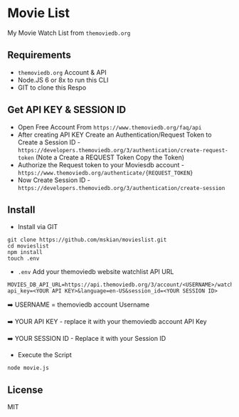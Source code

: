 # Movie List

<p>My Movie Watch List from <code>themoviedb.org</code></p>

## Requirements

- `themoviedb.org` Account & API
- Node.JS 6 or 8x to run this CLI
- GIT to clone this Respo

## Get API KEY & SESSION ID

- Open Free Account From `https://www.themoviedb.org/faq/api`
- After creating API KEY Create an Authentication/Request Token to Create a Session ID - `https://developers.themoviedb.org/3/authentication/create-request-token` (Note a Create a REQUEST Token Copy the Token)
- Authorize the Request token to your Moviesdb account - `https://www.themoviedb.org/authenticate/{REQUEST_TOKEN}`
- Now Create Session ID - `https://developers.themoviedb.org/3/authentication/create-session`

## Install

- Install via GIT

```
git clone https://github.com/mskian/movieslist.git
cd movieslist
npm install
touch .env
```

- `.env` Add your themoviedb website watchlist API URL

```
MOVIES_DB_API_URL=https://api.themoviedb.org/3/account/<USERNAME>/watchlist/movies?api_key=<YOUR API KEY>&language=en-US&session_id=<YOUR SESSION ID>
```

➡️ USERNAME = themoviedb account Username
 
➡️ YOUR API KEY - replace it with your themoviedb account API Key

➡️ YOUR SESSION ID - Replace it with your Session ID


- Execute the Script

```
node movie.js
```

## License

MIT
